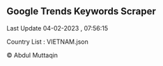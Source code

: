 

## Google Trends Keywords Scraper 
 
Last Update 04-02-2023 , 07:56:15

Country List :
VIETNAM.json



© Abdul Muttaqin 

